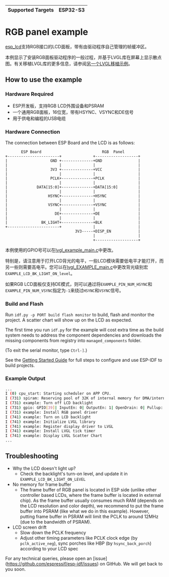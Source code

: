 | Supported Targets | ESP32-S3 |
| ----------------- | -------- |
# RGB panel example

[esp_lcd](https://docs.espressif.com/projects/esp-idf/en/latest/esp32/api-reference/peripherals/lcd.html)支持RGB接口的LCD面板，带有由驱动程序自己管理的帧缓冲区。

本例显示了安装RGB面板驱动程序的一般过程，并基于LVGL库在屏幕上显示散点图。有关移植LVGL库的更多信息，请参阅[另一个LVGL移植示例](../i80_controller/README.md)。

## How to use the example

### Hardware Required

* ESP开发板，支持RGB LCD外围设备和PSRAM
* 一个通用RGB面板，16位宽，带有HSYNC、VSYNC和DE信号
* 用于供电和编程的USB电缆

### Hardware Connection

The connection between ESP Board and the LCD is as follows:

```
       ESP Board                           RGB  Panel
+-----------------------+              +-------------------+
|                   GND +--------------+GND                |
|                       |              |                   |
|                   3V3 +--------------+VCC                |
|                       |              |                   |
|                   PCLK+--------------+PCLK               |
|                       |              |                   |
|             DATA[15:0]+--------------+DATA[15:0]         |
|                       |              |                   |
|                  HSYNC+--------------+HSYNC              |
|                       |              |                   |
|                  VSYNC+--------------+VSYNC              |
|                       |              |                   |
|                     DE+--------------+DE                 |
|                       |              |                   |
|               BK_LIGHT+--------------+BLK                |
+-----------------------+              |                   |
                               3V3-----+DISP_EN            |
                                       |                   |
                                       +-------------------+
```

本例使用的GPIO号可以在[lvgl_example_main.c](main/rgb_lcd_example_main.c)中更改。

特别是，请注意用于打开LCD背光的电平，一些LCD模块需要低电平才能打开，而另一些则需要高电平。您可以在[lvgl_EXAMPLE_main.c](main/rgb_LCD_EXAMPLE_main.c)中更改背光级别宏`EXAMPLE_LCD_BK_LIGHT_ON_level`。

如果RGB LCD面板仅支持DE模式，则可以通过将`EXAMPLE_PIN_NUM_HSYNC`和`EXAMPLE_PIN_NUM_VSYNC`指定为`-1`来绕过`HSYNC`和`VSYNC`信号。

### Build and Flash

Run `idf.py -p PORT build flash monitor` to build, flash and monitor the project. A scatter chart will show up on the LCD as expected.

The first time you run `idf.py` for the example will cost extra time as the build system needs to address the component dependencies and downloads the missing components from registry into `managed_components` folder.

(To exit the serial monitor, type ``Ctrl-]``.)

See the [Getting Started Guide](https://docs.espressif.com/projects/esp-idf/en/latest/get-started/index.html) for full steps to configure and use ESP-IDF to build projects.

### Example Output

```bash
...
I (0) cpu_start: Starting scheduler on APP CPU.
I (731) spiram: Reserving pool of 32K of internal memory for DMA/internal allocations
I (731) example: Turn off LCD backlight
I (731) gpio: GPIO[39]| InputEn: 0| OutputEn: 1| OpenDrain: 0| Pullup: 0| Pulldown: 0| Intr:0
I (731) example: Install RGB panel driver
I (741) example: Turn on LCD backlight
I (741) example: Initialize LVGL library
I (741) example: Register display driver to LVGL
I (741) example: Install LVGL tick timer
I (741) example: Display LVGL Scatter Chart
...
```

## Troubleshooting

* Why the LCD doesn't light up?
  * Check the backlight's turn-on level, and update it in `EXAMPLE_LCD_BK_LIGHT_ON_LEVEL`
* No memory for frame buffer
  * The frame buffer of RGB panel is located in ESP side (unlike other controller based LCDs, where the frame buffer is located in external chip). As the frame buffer usually consumes much RAM (depends on the LCD resolution and color depth), we recommend to put the frame buffer into PSRAM (like what we do in this example). However, putting frame buffer in PSRAM will limit the PCLK to around 12MHz (due to the bandwidth of PSRAM).
* LCD screen drift
  * Slow down the PCLK frequency
  * Adjust other timing parameters like PCLK clock edge (by `pclk_active_neg`), sync porches like HBP (by `hsync_back_porch`) according to your LCD spec

For any technical queries, please open an [issue] (https://github.com/espressif/esp-idf/issues) on GitHub. We will get back to you soon.